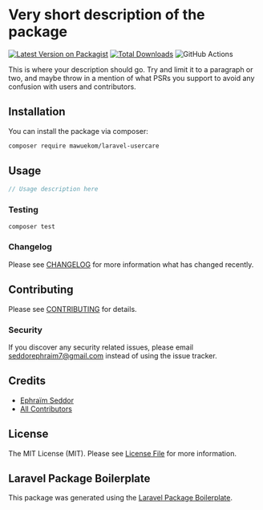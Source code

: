 # Very short description of the package

[![Latest Version on Packagist](https://img.shields.io/packagist/v/mawuekom/laravel-usercare.svg?style=flat-square)](https://packagist.org/packages/mawuekom/laravel-usercare)
[![Total Downloads](https://img.shields.io/packagist/dt/mawuekom/laravel-usercare.svg?style=flat-square)](https://packagist.org/packages/mawuekom/laravel-usercare)
![GitHub Actions](https://github.com/mawuekom/laravel-usercare/actions/workflows/main.yml/badge.svg)

This is where your description should go. Try and limit it to a paragraph or two, and maybe throw in a mention of what PSRs you support to avoid any confusion with users and contributors.

## Installation

You can install the package via composer:

```bash
composer require mawuekom/laravel-usercare
```

## Usage

```php
// Usage description here
```

### Testing

```bash
composer test
```

### Changelog

Please see [CHANGELOG](CHANGELOG.md) for more information what has changed recently.

## Contributing

Please see [CONTRIBUTING](CONTRIBUTING.md) for details.

### Security

If you discover any security related issues, please email seddorephraim7@gmail.com instead of using the issue tracker.

## Credits

-   [Ephraïm Seddor](https://github.com/mawuekom)
-   [All Contributors](../../contributors)

## License

The MIT License (MIT). Please see [License File](LICENSE.md) for more information.

## Laravel Package Boilerplate

This package was generated using the [Laravel Package Boilerplate](https://laravelpackageboilerplate.com).
